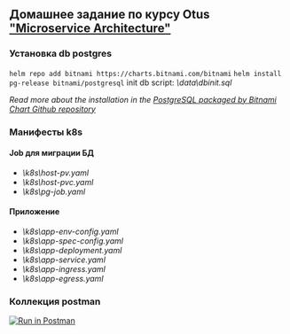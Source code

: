 ## Домашнее задание по курсу Otus ["Microservice Architecture"](https://otus.ru/lessons/microservice-architecture/?int_source=courses_catalog&int_term=programming)

### Установка db postgres
`helm repo add bitnami https://charts.bitnami.com/bitnami` 
`helm install pg-release bitnami/postgresql`
init db script: *\data\dbinit.sql*

*Read more about the installation in the [PostgreSQL packaged by Bitnami Chart Github repository](https://github.com/bitnami/charts/tree/master/bitnami/postgresql/#installing-the-chart)*

### Манифесты k8s
#### Job для миграции БД
- *\k8s\host-pv.yaml*
- *\k8s\host-pvc.yaml*
- *\k8s\pg-job.yaml*
#### Приложение
- *\k8s\app-env-config.yaml*
- *\k8s\app-spec-config.yaml*
- *\k8s\app-deployment.yaml*
- *\k8s\app-service.yaml*
- *\k8s\app-ingress.yaml*
- *\k8s\app-egress.yaml*


### Коллекция postman
[![Run in Postman](https://run.pstmn.io/button.svg)](https://app.getpostman.com/run-collection/8684620-ba32462f-a795-4ba2-b9bd-8cbc4e8a3d00?action=collection%2Ffork&collection-url=entityId%3D8684620-ba32462f-a795-4ba2-b9bd-8cbc4e8a3d00%26entityType%3Dcollection%26workspaceId%3D1c9635ea-c5e7-4ae3-ab6d-7fe223a5b93c)

["Microservice Architecture"]:(https://otus.ru/lessons/microservice-architecture/?int_source=courses_catalog&int_term=programming)
[PostgreSQL packaged by Bitnami Chart Github repository]:(https://github.com/bitnami/charts/tree/master/bitnami/postgresql/#installing-the-chart)
